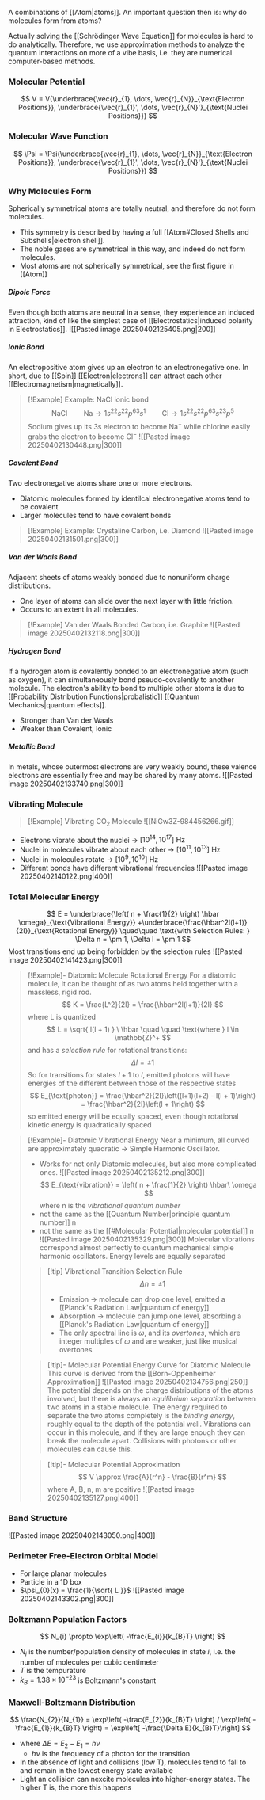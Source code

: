 A combinations of [[Atom|atoms]]. An important question then is: why do molecules form from atoms?

Actually solving the [[Schrödinger Wave Equation]] for molecules is hard to do analytically. Therefore, we use approximation methods to analyze the quantum interactions on more of a vibe basis, i.e. they are numerical computer-based methods.
### Molecular Potential
$$
V = V(\underbrace{\vec{r}_{1}, \dots, \vec{r}_{N}}_{\text{Electron Positions}}, \underbrace{\vec{r}_{1}', \dots, \vec{r}_{N}'}_{\text{Nuclei Positions}})
$$
### Molecular Wave Function
$$
\Psi = \Psi(\underbrace{\vec{r}_{1}, \dots, \vec{r}_{N}}_{\text{Electron Positions}}, \underbrace{\vec{r}_{1}', \dots, \vec{r}_{N}'}_{\text{Nuclei Positions}})
$$
### Why Molecules Form
Spherically symmetrical atoms are totally neutral, and therefore do not form molecules. 
* This symmetry is described by having a full [[Atom#Closed Shells and Subshells|electron shell]]. 
* The noble gases are symmetrical in this way, and indeed do not form molecules. 
* Most atoms are not spherically symmetrical, see the first figure in [[Atom]]
##### Dipole Force
Even though both atoms are neutral in a sense, they experience an induced attraction, kind of like the simplest case of [[Electrostatics|induced polarity in Electrostatics]].
![[Pasted image 20250402125405.png|200]]
##### Ionic Bond
An electropositive atom gives up an electron to an electronegative one. In short, due to [[Spin]] [[Electron|electrons]] can attract each other [[Electromagnetism|magnetically]].
> [!Example] Example: $\text{NaCl}$ ionic bond
> $$
> \text{NaCl}
> \quad\quad \text{Na} \rightarrow 1s^22s^22p^63s^1
> \quad\quad \text{Cl} \rightarrow 1s^22s^22p^63s^23p^5
> $$
> Sodium gives up its 3s electron to become $\text{Na}^+$ while chlorine easily grabs the electron to become $\text{Cl}^-$
> ![[Pasted image 20250402130448.png|300]]
##### Covalent Bond
Two electronegative atoms share one or more electrons.
* Diatomic molecules formed by identilcal electronegative atoms tend to be covalent
* Larger molecules tend to have covalent bonds
> [!Example] Example: Crystaline Carbon, i.e. Diamond 
![[Pasted image 20250402131501.png|300]]

##### Van der Waals Bond
Adjacent sheets of atoms weakly bonded due to nonuniform charge distributions. 
* One layer of atoms can slide over the next layer with little friction.
* Occurs to an extent in all molecules.
> [!Example] Van der Waals Bonded Carbon, i.e. Graphite
![[Pasted image 20250402132118.png|300]]
##### Hydrogen Bond
If a hydrogen atom is covalently bonded to an electronegative atom (such as oxygen), it can simultaneously bond pseudo-covalently to another molecule. The electron's ability to bond to multiple other atoms is due to [[Probability Distribution Functions|probalistic]] [[Quantum Mechanics|quantum effects]].
* Stronger than Van der Waals
* Weaker than Covalent, Ionic
##### Metallic Bond
In metals, whose outermost electrons are very weakly bound, these valence electrons are essentially free and may be shared by many atoms.
![[Pasted image 20250402133740.png|300]]

### Vibrating Molecule
> [!Example] Vibrating $\text{CO}_{2}$ Molecule
![[NiGw3Z-984456266.gif]]
* Electrons vibrate about the nuclei -> $[10^{14}, 10^{17}]\ \text{Hz}$
* Nuclei in molecules vibrate about each other -> $[10^{11}, 10^{13}]\ \text{Hz}$
* Nuclei in molecules rotate -> $[10^{9}, 10^{10}]\ \text{Hz}$
* Different bonds have different vibrational frequencies
 ![[Pasted image 20250402140122.png|400]]

### Total Molecular Energy
$$
E = \underbrace{\left( n + \frac{1}{2} \right) \hbar \omega}_{\text{Vibrational Energy}} +\underbrace{\frac{\hbar^2l(l+1)}{2I}}_{\text{Rotational Energy}}
\quad\quad \text{with Selection Rules: } \Delta n = \pm 1, \Delta l = \pm 1
$$
Most transitions end up being forbidden by the selection rules
![[Pasted image 20250402141423.png|300]]
> [!Example]- Diatomic Molecule Rotational Energy
> For a diatomic molecule, it can be thought of as two atoms held together with a massless, rigid rod.
> $$
> K = \frac{L^2}{2I} = \frac{\hbar^2l(l+1)}{2I}
> $$
> where L is quantized
> $$
> L = \sqrt{ l(l + 1) } \ \hbar \quad \quad \text{where } l \in \mathbb{Z}^+
> $$
> and has a *selection rule* for rotational transitions:
> $$
> \Delta l = \pm 1
> $$
> So for transitions for states $l + 1$ to $l$, emitted photons will have energies of the different between those of the respective states
> $$
> E_{\text{photon}} = \frac{\hbar^2}{2I}\left((l+1)(l+2) - l(l + 1)\right) = \frac{\hbar^2}{2I}\left(l + 1\right)
> $$
> so emitted energy will be equally spaced, even though rotational kinetic energy is quadratically spaced

> [!Example]- Diatomic Vibrational Energy
Near a minimum, all curved are approximately quadratic -> Simple Harmonic Oscillator.
> * Works for not only Diatomic molecules, but also more complicated ones.
> ![[Pasted image 20250402135212.png|300]]
> $$
> E_{\text{vibration}} = \left( n + \frac{1}{2} \right) \hbar\ \omega
> $$
> where n is the *vibrational quantum number*
> * not the same as the [[Quantum Number|principle quantum number]] n
> * not the same as the [[#Molecular Potential|molecular potential]] n
> ![[Pasted image 20250402135329.png|300]]
> Molecular vibrations correspond almost perfectly to quantum mechanical simple harmonic oscillators. Energy levels are equally separated
>> [!tip] Vibrational Transition Selection Rule
>>$$
>>  \Delta n = \pm 1
>>  $$
>> * Emission -> molecule can drop one level, emitted a [[Planck's Radiation Law|quantum of energy]]
>> * Absorption -> molecule can jump one level, absorbing a [[Planck's Radiation Law|quantum of energy]]
>> * The only spectral line is $\omega$, and its *overtones*, which are integer multiples of $\omega$ and are weaker, just like musical overtones
>
>> [!tip]- Molecular Potential Energy Curve for Diatomic Molecule
>> This curve is derived from the [[Born-Oppenheimer Approximation]]
>> ![[Pasted image 20250402134756.png|250]]
>> The potential depends on the charge distributions of the atoms involved, but there is always an *equilibrium separation* between two atoms in a stable molecule.
>> The energy required to separate the two atoms completely is the *binding energy*, roughly equal to the depth of the potential well.
>> Vibrations can occur in this molecule, and if they are large enough they can break the molecule apart. Collisions with photons or other molecules can cause this.
>
>> [!tip]- Molecular Potential Approximation
>> $$
>> V \approx \frac{A}{r^n} - \frac{B}{r^m}
>> $$
>> where A, B, n, m are positive
>> ![[Pasted image 20250402135127.png|400]]


### Band Structure
![[Pasted image 20250402143050.png|400]]

### Perimeter Free-Electron Orbital Model
* For large planar molecules
* Particle in a 1D box
* $\psi_{0}(x) = \frac{1}{\sqrt{ L }}$
![[Pasted image 20250402143302.png|300]]

### Boltzmann Population Factors
$$
N_{i} \propto \exp\left( -\frac{E_{i}}{k_{B}T} \right)
$$
* $N_{i}$ is the number/population density of molecules in state $i$, i.e. the number of molecules per cubic centimeter
* $T$ is the tempurature
* $k_{B} = 1.38 \times 10^{-23}$ is Boltzmann's constant

### Maxwell-Boltzmann Distribution
$$
\frac{N_{2}}{N_{1}} = \exp\left( -\frac{E_{2}}{k_{B}T} \right) / \exp\left( -\frac{E_{1}}{k_{B}T} \right) = \exp\left[ -\frac{\Delta E}{k_{B}T}\right]
$$
* where $\Delta E = E_{2} - E_{1} = h\nu$
	* $h \nu$ is the frequency of a photon for the transition
* In the absence of light and collisions (low T), molecules tend to fall to and remain in the lowest energy state available
* Light an collision can nexcite molecules into higher-energy states. The higher T is, the more this happens